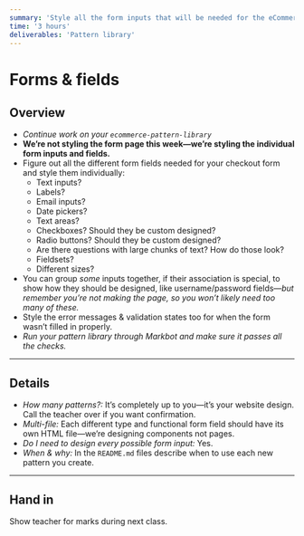```yaml
---
summary: 'Style all the form inputs that will be needed for the eCommerce website.'
time: '3 hours'
deliverables: 'Pattern library'
---
```


# Forms & fields

## Overview

- *Continue work on your `ecommerce-pattern-library`*
- **We’re not styling the form page this week—we’re styling the individual form inputs and fields.**
- Figure out all the different form fields needed for your checkout form and style them individually:
  - Text inputs?
  - Labels?
  - Email inputs?
  - Date pickers?
  - Text areas?
  - Checkboxes? Should they be custom designed?
  - Radio buttons? Should they be custom designed?
  - Are there questions with large chunks of text? How do those look?
  - Fieldsets?
  - Different sizes?
- You can group *some* inputs together, if their association is special, to show how they should be designed, like username/password fields—*but remember you’re not making the page, so you won’t likely need too many of these.*
- Style the error messages & validation states too for when the form wasn’t filled in properly.
- *Run your pattern library through Markbot and make sure it passes all the checks.*

---

## Details

- *How many patterns?:* It’s completely up to you—it’s your website design. Call the teacher over if you want confirmation.
- *Multi-file:* Each different type and functional form field should have its own HTML file—we’re designing components not pages.
- *Do I need to design every possible form input:* Yes.
- *When & why:* In the `README.md` files describe when to use each new pattern you create.

---

## Hand in

Show teacher for marks during next class.
